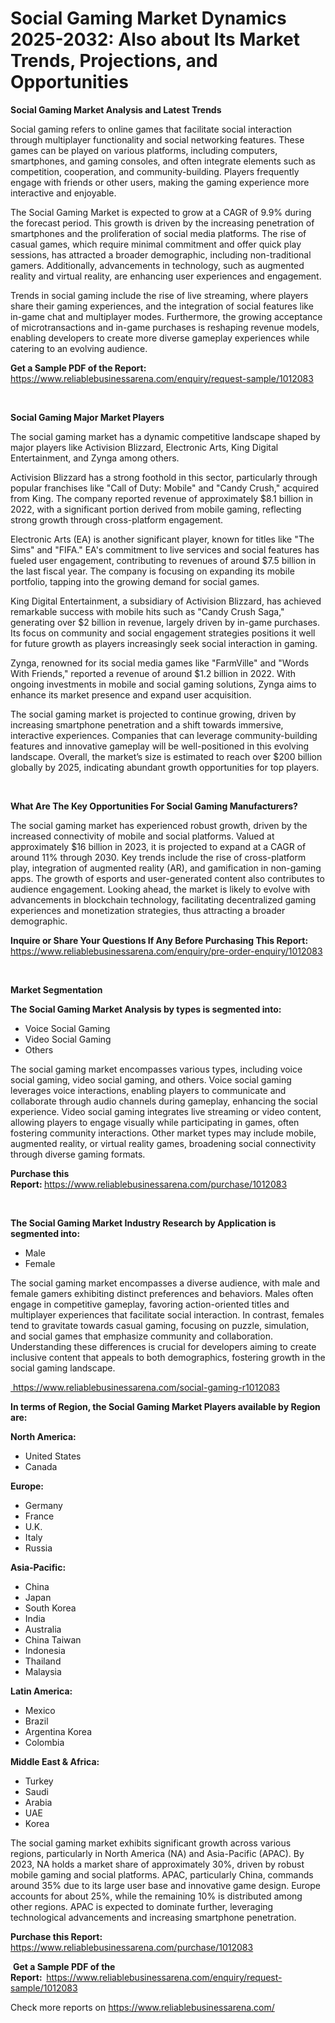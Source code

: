 <p><h1>Social Gaming Market Dynamics 2025-2032: Also about Its Market Trends, Projections, and Opportunities</h1></p><p><strong>Social Gaming Market Analysis and Latest Trends</strong></p>
<p><p>Social gaming refers to online games that facilitate social interaction through multiplayer functionality and social networking features. These games can be played on various platforms, including computers, smartphones, and gaming consoles, and often integrate elements such as competition, cooperation, and community-building. Players frequently engage with friends or other users, making the gaming experience more interactive and enjoyable.</p><p>The Social Gaming Market is expected to grow at a CAGR of 9.9% during the forecast period. This growth is driven by the increasing penetration of smartphones and the proliferation of social media platforms. The rise of casual games, which require minimal commitment and offer quick play sessions, has attracted a broader demographic, including non-traditional gamers. Additionally, advancements in technology, such as augmented reality and virtual reality, are enhancing user experiences and engagement.</p><p>Trends in social gaming include the rise of live streaming, where players share their gaming experiences, and the integration of social features like in-game chat and multiplayer modes. Furthermore, the growing acceptance of microtransactions and in-game purchases is reshaping revenue models, enabling developers to create more diverse gameplay experiences while catering to an evolving audience.</p></p>
<p><strong>Get a Sample PDF of the Report:&nbsp;</strong> <a href="https://www.reliablebusinessarena.com/enquiry/request-sample/1012083?utm_campaign=2133&utm_medium=2&utm_source=Github&utm_content=ia&utm_term=06032025&utm_id=social-gaming">https://www.reliablebusinessarena.com/enquiry/request-sample/1012083</a></p>
<p>&nbsp;</p>
<p><strong>Social Gaming Major Market Players</strong></p>
<p><p>The social gaming market has a dynamic competitive landscape shaped by major players like Activision Blizzard, Electronic Arts, King Digital Entertainment, and Zynga among others. </p><p>Activision Blizzard has a strong foothold in this sector, particularly through popular franchises like "Call of Duty: Mobile" and "Candy Crush," acquired from King. The company reported revenue of approximately $8.1 billion in 2022, with a significant portion derived from mobile gaming, reflecting strong growth through cross-platform engagement.</p><p>Electronic Arts (EA) is another significant player, known for titles like "The Sims" and "FIFA." EA's commitment to live services and social features has fueled user engagement, contributing to revenues of around $7.5 billion in the last fiscal year. The company is focusing on expanding its mobile portfolio, tapping into the growing demand for social games.</p><p>King Digital Entertainment, a subsidiary of Activision Blizzard, has achieved remarkable success with mobile hits such as "Candy Crush Saga," generating over $2 billion in revenue, largely driven by in-game purchases. Its focus on community and social engagement strategies positions it well for future growth as players increasingly seek social interaction in gaming.</p><p>Zynga, renowned for its social media games like "FarmVille" and "Words With Friends," reported a revenue of around $1.2 billion in 2022. With ongoing investments in mobile and social gaming solutions, Zynga aims to enhance its market presence and expand user acquisition.</p><p>The social gaming market is projected to continue growing, driven by increasing smartphone penetration and a shift towards immersive, interactive experiences. Companies that can leverage community-building features and innovative gameplay will be well-positioned in this evolving landscape. Overall, the market’s size is estimated to reach over $200 billion globally by 2025, indicating abundant growth opportunities for top players.</p></p>
<p>&nbsp;</p>
<p><strong>What Are The Key Opportunities For Social Gaming Manufacturers?</strong></p>
<p><p>The social gaming market has experienced robust growth, driven by the increased connectivity of mobile and social platforms. Valued at approximately $16 billion in 2023, it is projected to expand at a CAGR of around 11% through 2030. Key trends include the rise of cross-platform play, integration of augmented reality (AR), and gamification in non-gaming apps. The growth of esports and user-generated content also contributes to audience engagement. Looking ahead, the market is likely to evolve with advancements in blockchain technology, facilitating decentralized gaming experiences and monetization strategies, thus attracting a broader demographic.</p></p>
<p><strong>Inquire or Share Your Questions If Any Before Purchasing This Report:</strong> <a href="https://www.reliablebusinessarena.com/enquiry/pre-order-enquiry/1012083?utm_campaign=2133&utm_medium=2&utm_source=Github&utm_content=ia&utm_term=06032025&utm_id=social-gaming">https://www.reliablebusinessarena.com/enquiry/pre-order-enquiry/1012083</a></p>
<p>&nbsp;</p>
<p><strong>Market Segmentation</strong></p>
<p><strong>The Social Gaming Market Analysis by types is segmented into:</strong></p>
<p><ul><li>Voice Social Gaming</li><li>Video Social Gaming</li><li>Others</li></ul></p>
<p><p>The social gaming market encompasses various types, including voice social gaming, video social gaming, and others. Voice social gaming leverages voice interactions, enabling players to communicate and collaborate through audio channels during gameplay, enhancing the social experience. Video social gaming integrates live streaming or video content, allowing players to engage visually while participating in games, often fostering community interactions. Other market types may include mobile, augmented reality, or virtual reality games, broadening social connectivity through diverse gaming formats.</p></p>
<p><strong>Purchase this Report:&nbsp;</strong><a href="https://www.reliablebusinessarena.com/purchase/1012083?utm_campaign=2133&utm_medium=2&utm_source=Github&utm_content=ia&utm_term=06032025&utm_id=social-gaming">https://www.reliablebusinessarena.com/purchase/1012083</a></p>
<p>&nbsp;</p>
<p><strong>The Social Gaming Market Industry Research by Application is segmented into:</strong></p>
<p><ul><li>Male</li><li>Female</li></ul></p>
<p><p>The social gaming market encompasses a diverse audience, with male and female gamers exhibiting distinct preferences and behaviors. Males often engage in competitive gameplay, favoring action-oriented titles and multiplayer experiences that facilitate social interaction. In contrast, females tend to gravitate towards casual gaming, focusing on puzzle, simulation, and social games that emphasize community and collaboration. Understanding these differences is crucial for developers aiming to create inclusive content that appeals to both demographics, fostering growth in the social gaming landscape.</p></p>
<p><a href="https://www.reliablebusinessarena.com/social-gaming-r1012083?utm_campaign=2133&utm_medium=2&utm_source=Github&utm_content=ia&utm_term=06032025&utm_id=social-gaming">&nbsp;https://www.reliablebusinessarena.com/social-gaming-r1012083</a></p>
<p><strong>In terms of Region, the Social Gaming Market Players available by Region are:</strong></p>
<p>
    <p> <strong> North America: </strong>
        <ul>
            <li>United States</li>
            <li>Canada</li>
        </ul>
        </p> 
    <p> <strong> Europe: </strong>
        <ul>
            <li>Germany</li>
            <li>France</li>
            <li>U.K.</li>
            <li>Italy</li>
            <li>Russia</li>
        </ul>
        </p> 
    <p> <strong> Asia-Pacific: </strong>
        <ul>
            <li>China</li>
            <li>Japan</li>
            <li>South Korea</li>
            <li>India</li>
            <li>Australia</li>
            <li>China Taiwan</li>
            <li>Indonesia</li>
            <li>Thailand</li>
            <li>Malaysia</li>
        </ul>
        </p> 
    <p> <strong> Latin America: </strong>
        <ul>
            <li>Mexico</li>
            <li>Brazil</li>
            <li>Argentina Korea</li>
            <li>Colombia</li>
        </ul>
        </p> 
    <p> <strong> Middle East & Africa: </strong>
        <ul>
            <li>Turkey</li>
            <li>Saudi</li>
            <li>Arabia</li>
            <li>UAE</li>
            <li>Korea</li>
        </ul>
    </p>
    </p>
<p><p>The social gaming market exhibits significant growth across various regions, particularly in North America (NA) and Asia-Pacific (APAC). By 2023, NA holds a market share of approximately 30%, driven by robust mobile gaming and social platforms. APAC, particularly China, commands around 35% due to its large user base and innovative game design. Europe accounts for about 25%, while the remaining 10% is distributed among other regions. APAC is expected to dominate further, leveraging technological advancements and increasing smartphone penetration.</p></p>
<p><strong>Purchase this Report: </strong><a href="https://www.reliablebusinessarena.com/purchase/1012083?utm_campaign=2133&utm_medium=2&utm_source=Github&utm_content=ia&utm_term=06032025&utm_id=social-gaming">https://www.reliablebusinessarena.com/purchase/1012083</a></p>
<p>&nbsp;<strong>Get a Sample PDF of the Report:&nbsp;&nbsp;</strong><a href="https://www.reliablebusinessarena.com/enquiry/request-sample/1012083?utm_campaign=2133&utm_medium=2&utm_source=Github&utm_content=ia&utm_term=06032025&utm_id=social-gaming">https://www.reliablebusinessarena.com/enquiry/request-sample/1012083</a></p>
<p><strong></strong></p>
<p>Check more reports on <a href="https://www.reliablebusinessarena.com/?utm_campaign=2133&utm_medium=2&utm_source=Github&utm_content=ia&utm_term=06032025&utm_id=social-gaming">https://www.reliablebusinessarena.com/</a></p>